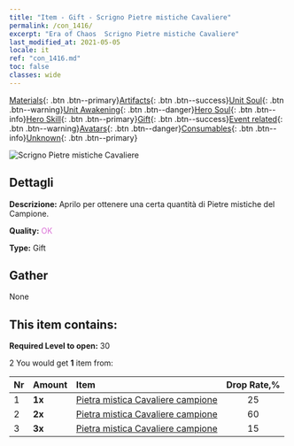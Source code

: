 ```yaml
---
title: "Item - Gift - Scrigno Pietre mistiche Cavaliere"
permalink: /con_1416/
excerpt: "Era of Chaos  Scrigno Pietre mistiche Cavaliere"
last_modified_at: 2021-05-05
locale: it
ref: "con_1416.md"
toc: false
classes: wide
---
```

 [Materials](/ItemsIT/){: .btn .btn--primary}[Artifacts](/ItemsIT/Artifacts/){: .btn .btn--success}[Unit Soul](/ItemsIT/UnitSoul/){: .btn .btn--warning}[Unit Awakening](/ItemsIT/UnitAwakening/){: .btn .btn--danger}[Hero Soul](/ItemsIT/HeroSoul/){: .btn .btn--info}[Hero Skill](/ItemsIT/HeroSkill/){: .btn .btn--primary}[Gift](/ItemsIT/Gift/){: .btn .btn--success}[Event related](/ItemsIT/Events/){: .btn .btn--warning}[Avatars](/ItemsIT/Avatars/){: .btn .btn--danger}[Consumables](/ItemsIT/Consumables/){: .btn .btn--info}[Unknown](/ItemsIT/Unknown/){: .btn .btn--primary}

 ![Scrigno Pietre mistiche Cavaliere](/images/t/i_907028.png)

## Dettagli
 **Descrizione:** Aprilo per ottenere una certa quantità di Pietre mistiche del Campione.

 **Quality:** <span style="color: #DA70D6">OK</span>

 **Type:** Gift

## Gather

  None

## This item contains:

 **Required Level to open:** 30

 2 You would get **1** item  from:

  | Nr | Amount |     Item    | Drop Rate,% |
  |:---|:-------|:------------|:---------:|
  | 1 |  **1x** | [Pietra mistica Cavaliere campione](/ItemsIT/unt_287/) | 25 | 
  | 2 |  **2x** | [Pietra mistica Cavaliere campione](/ItemsIT/unt_287/) | 60 | 
  | 3 |  **3x** | [Pietra mistica Cavaliere campione](/ItemsIT/unt_287/) | 15 | 
